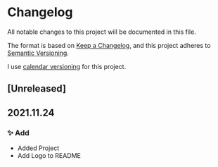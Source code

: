 # Changelog
All notable changes to this project will be documented in this file.

The format is based on [Keep a Changelog](https://keepachangelog.com/en/1.0.0/),
and this project adheres to [Semantic Versioning](https://semver.org/spec/v2.0.0.html).

I use [calendar versioning](https://calver.org/) for this project.

## [Unreleased]

## 2021.11.24
### :sparkles: Add
- Added Project
- Add Logo to README
